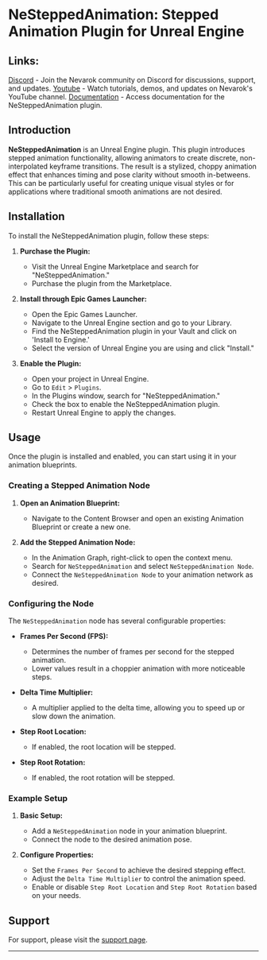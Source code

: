 # NeSteppedAnimation: Stepped Animation Plugin for Unreal Engine

## Links:

[Discord](https://discord.gg/VqTKJJHw) - Join the Nevarok community on Discord for discussions, support, and updates.
[Youtube](https://www.youtube.com/@nevarok) - Watch tutorials, demos, and updates on Nevarok's YouTube channel.
[Documentation](https://nevarok.com/ne-stepped-animation/index.html) - Access documentation for the NeSteppedAnimation plugin.

## Introduction

**NeSteppedAnimation** is an Unreal Engine plugin. This plugin introduces stepped animation functionality, allowing animators to create discrete, non-interpolated keyframe transitions. The result is a stylized, choppy animation effect that enhances timing and pose clarity without smooth in-betweens. This can be particularly useful for creating unique visual styles or for applications where traditional smooth animations are not desired.

## Installation

To install the NeSteppedAnimation plugin, follow these steps:

1. **Purchase the Plugin:**
    - Visit the Unreal Engine Marketplace and search for "NeSteppedAnimation."
    - Purchase the plugin from the Marketplace.

2. **Install through Epic Games Launcher:**
    - Open the Epic Games Launcher.
    - Navigate to the Unreal Engine section and go to your Library.
    - Find the NeSteppedAnimation plugin in your Vault and click on 'Install to Engine.'
    - Select the version of Unreal Engine you are using and click "Install."

3. **Enable the Plugin:**
    - Open your project in Unreal Engine.
    - Go to `Edit` > `Plugins`.
    - In the Plugins window, search for "NeSteppedAnimation."
    - Check the box to enable the NeSteppedAnimation plugin.
    - Restart Unreal Engine to apply the changes.

## Usage

Once the plugin is installed and enabled, you can start using it in your animation blueprints.

### Creating a Stepped Animation Node

1. **Open an Animation Blueprint:**
    - Navigate to the Content Browser and open an existing Animation Blueprint or create a new one.

2. **Add the Stepped Animation Node:**
    - In the Animation Graph, right-click to open the context menu.
    - Search for `NeSteppedAnimation` and select `NeSteppedAnimation Node`.
    - Connect the `NeSteppedAnimation Node` to your animation network as desired.

### Configuring the Node

The `NeSteppedAnimation` node has several configurable properties:

- **Frames Per Second (FPS):**
    - Determines the number of frames per second for the stepped animation.
    - Lower values result in a choppier animation with more noticeable steps.

- **Delta Time Multiplier:**
    - A multiplier applied to the delta time, allowing you to speed up or slow down the animation.

- **Step Root Location:**
    - If enabled, the root location will be stepped.

- **Step Root Rotation:**
    - If enabled, the root rotation will be stepped.

### Example Setup

1. **Basic Setup:**
    - Add a `NeSteppedAnimation` node in your animation blueprint.
    - Connect the node to the desired animation pose.

2. **Configure Properties:**
    - Set the `Frames Per Second` to achieve the desired stepping effect.
    - Adjust the `Delta Time Multiplier` to control the animation speed.
    - Enable or disable `Step Root Location` and `Step Root Rotation` based on your needs.

## Support

For support, please visit the [support page](ne-stepped-animation/contributing/index,md).

---